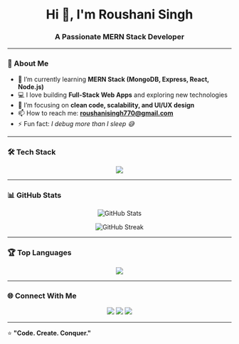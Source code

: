 <h1 align="center">Hi 👋, I'm Roushani Singh</h1>
<h3 align="center">A Passionate MERN Stack Developer</h3>

---

### 🚀 About Me
- 🌱 I’m currently learning **MERN Stack (MongoDB, Express, React, Node.js)**  
- 💻 I love building **Full-Stack Web Apps** and exploring new technologies  
- 🧠 I’m focusing on **clean code, scalability, and UI/UX design**  
- 📫 How to reach me: **roushanisingh770@gmail.com**  
- ⚡ Fun fact: *I debug more than I sleep 😅*

---

### 🛠️ Tech Stack
<p align="center">
  <img src="https://skillicons.dev/icons?i=html,css,js,react,nodejs,express,mongodb,git,github,vscode,bootstrap,tailwind" />
</p>

---

### 📊 GitHub Stats
<p align="center">
  <img src="https://github-readme-stats.vercel.app/api?username=roushanisingh&show_icons=true&theme=tokyonight" alt="GitHub Stats" />
</p>

<p align="center">
  <img src="https://github-readme-streak-stats.herokuapp.com/?user=roushanisingh&theme=tokyonight" alt="GitHub Streak" />
</p>

---

### 🏆 Top Languages
<p align="center">
  <img src="https://github-readme-stats.vercel.app/api/top-langs/?username=roushanisingh&layout=compact&theme=tokyonight" />
</p>

---

### 🌐 Connect With Me
<p align="center">
  <a href="https://linkedin.com/in/roushanisingh" target="_blank"><img src="https://img.shields.io/badge/-LinkedIn-%230077B5?style=for-the-badge&logo=linkedin&logoColor=white"/></a>
  <a href="https://github.com/roushanisingh" target="_blank"><img src="https://img.shields.io/badge/-GitHub-181717?style=for-the-badge&logo=github&logoColor=white"/></a>
  <a href="mailto:roushanisingh@gmail.com"><img src="https://img.shields.io/badge/-Email-D14836?style=for-the-badge&logo=gmail&logoColor=white"/></a>
</p>

---

⭐ **"Code. Create. Conquer."**
